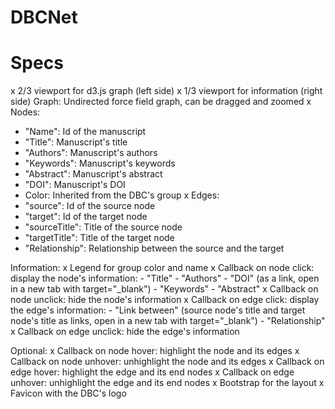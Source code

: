 # DBCNet


Specs
==================
x 2/3 viewport for d3.js graph (left side)
x 1/3 viewport for information (right side)
Graph:
Undirected force field graph, can be dragged and zoomed
x Nodes: 
  - "Name": Id of the manuscript 
  - "Title": Manuscript's title
  - "Authors": Manuscript's authors
  - "Keywords": Manuscript's keywords
  - "Abstract": Manuscript's abstract
  - "DOI": Manuscript's DOI
  - Color: Inherited from the DBC's group
x Edges:
  - "source": Id of the source node
  - "target": Id of the target node
  - "sourceTitle": Title of the source node
  - "targetTitle": Title of the target node
  - "Relationship": Relationship between the source and the target
  
Information:
x Legend for group color and name
x Callback on node click: display the node's information:
    - "Title"
    - "Authors"
    - "DOI" (as a link, open in a new tab with target="_blank")
    - "Keywords"
    - "Abstract"
x Callback on node unclick: hide the node's information
x Callback on edge click: display the edge's information:
    - "Link between" (source node's title and target node's title as links, open in a new tab with target="_blank") 
    - "Relationship"
x Callback on edge unclick: hide the edge's information

Optional:
x Callback on node hover: highlight the node and its edges
x Callback on node unhover: unhighlight the node and its edges
x Callback on edge hover: highlight the edge and its end nodes
x Callback on edge unhover: unhighlight the edge and its end nodes
x Bootstrap for the layout
x Favicon with the DBC's logo
